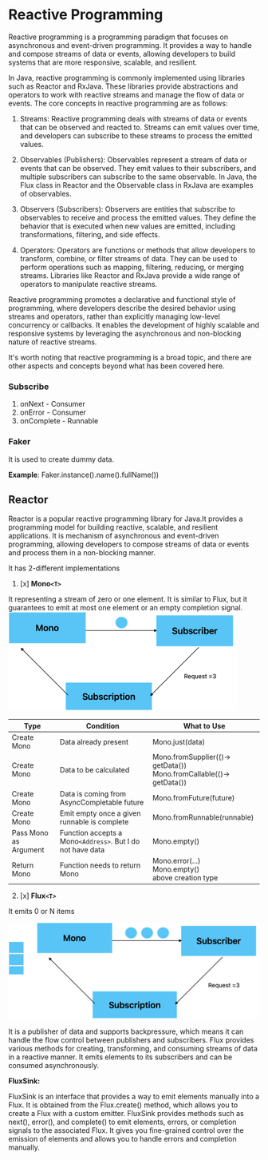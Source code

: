 # Reactive Programming

Reactive programming is a programming paradigm that focuses on asynchronous and event-driven programming. It provides a way to handle and compose streams of data or events, allowing developers to build systems that are more responsive, scalable, and resilient.

In Java, reactive programming is commonly implemented using libraries such as Reactor and RxJava. These libraries provide abstractions and operators to work with reactive streams and manage the flow of data or events. The core concepts in reactive programming are as follows:

1. Streams: Reactive programming deals with streams of data or events that can be observed and reacted to. Streams can emit values over time, and developers can subscribe to these streams to process the emitted values.

2. Observables (Publishers): Observables represent a stream of data or events that can be observed. They emit values to their subscribers, and multiple subscribers can subscribe to the same observable. In Java, the Flux class in Reactor and the Observable class in RxJava are examples of observables.

3. Observers (Subscribers): Observers are entities that subscribe to observables to receive and process the emitted values. They define the behavior that is executed when new values are emitted, including transformations, filtering, and side effects.

4. Operators: Operators are functions or methods that allow developers to transform, combine, or filter streams of data. They can be used to perform operations such as mapping, filtering, reducing, or merging streams. Libraries like Reactor and RxJava provide a wide range of operators to manipulate reactive streams.

Reactive programming promotes a declarative and functional style of programming, where developers describe the desired behavior using streams and operators, rather than explicitly managing low-level concurrency or callbacks. It enables the development of highly scalable and responsive systems by leveraging the asynchronous and non-blocking nature of reactive streams.

It's worth noting that reactive programming is a broad topic, and there are other aspects and concepts beyond what has been covered here.

### **Subscribe**
1. onNext - Consumer<T>
2. onError - Consumer<Throwable>
3. onComplete - Runnable

### **Faker**
It is used to create dummy data.

**Example**: Faker.instance().name().fullName())

## **Reactor**

Reactor is a popular reactive programming library for Java.It provides a programming model for building reactive, scalable, and resilient applications. 
It is mechanism of asynchronous and event-driven programming, allowing developers to compose streams of data or events and process them in a non-blocking manner.

It has 2-different implementations
1. [x] **Mono`<T>`** 

It representing a stream of zero or one element. It is similar to Flux, but it guarantees to emit at most one element or an empty completion signal.
![img_1.png](img_1.png)

| Type                  | Condition                                                  | What to Use                                                             |
|-----------------------|------------------------------------------------------------|-------------------------------------------------------------------------|
| Create Mono           | Data already present                                       | Mono.just(data)                                                         |
| Create Mono           | Data to be calculated                                      | Mono.fromSupplier(()-> getData())<br/>Mono.fromCallable(()-> getData()) |
| Create Mono           | Data is coming from AsyncCompletable future                | Mono.fromFuture(future)                                                 |
| Create Mono           | Emit empty once a given runnable is complete               | Mono.fromRunnable(runnable)                                             |
| Pass Mono as Argument | Function accepts a Mono`<Address>`. But I do not have data | Mono.empty()                                                            |
| Return Mono           | Function needs to return Mono                              | Mono.error(...)<br/>Mono.empty()<br/>above creation type                |

2. [x] **Flux`<T>`**

It emits 0 or N items

![img_2.png](img_2.png)

It is a publisher of data and supports backpressure, which means it can handle the flow control between publishers and subscribers. Flux provides various methods for creating, transforming, and consuming streams of data in a reactive manner. It emits elements to its subscribers and can be consumed asynchronously.

**FluxSink:** 

FluxSink is an interface that provides a way to emit elements manually into a Flux. It is obtained from the Flux.create() method, which allows you to create a Flux with a custom emitter. FluxSink provides methods such as next(), error(), and complete() to emit elements, errors, or completion signals to the associated Flux. It gives you fine-grained control over the emission of elements and allows you to handle errors and completion manually.





